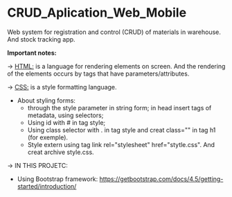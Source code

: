 # CRUD_Aplication_Web_Mobile
Web system for registration and control (CRUD) of materials in warehouse. And stock tracking app.<br>


<b>Important notes:</b><br>

-> <u>HTML:</u> is a language for rendering elements on screen. And the rendering of the elements occurs by tags that have parameters/attributes.

-> <u>CSS:</u> is a style formatting language.

- About styling forms:
  - through the style parameter in string form; in head insert tags of metadata, using selectors;
  - Using id with # in tag style;
  - Using class selector with . in tag style and creat class="" in tag h1 (for exemple).
  - Style extern using tag link rel="stylesheet" href="stytle.css". And creat archive style.css.

-> IN THIS PROJETC:

 - Using Bootstrap framework: https://getbootstrap.com/docs/4.5/getting-started/introduction/